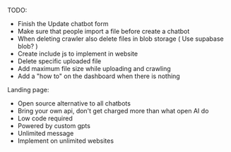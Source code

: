 TODO:

- Finish the Update chatbot form
- Make sure that people import a file before create a chatbot
- When deleting crawler also delete files in blob storage ( Use supabase blob? )
- Create include js to implement in website
- Delete specific uploaded file
- Add maximum file size while uploading and crawling
- Add a "how to" on the dashboard when there is nothing 


Landing page:

- Open source alternative to all chatbots
- Bring your own api, don't get charged more than what open AI do
- Low code required
- Powered by custom gpts
- Unlimited message
- Implement on unlimited websites

